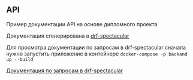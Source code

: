 ## API
Пример документации API на основе дипломного проекта

Документация сгенерирована в [drf-spectacular](https://github.com/OAI/OpenAPI-Specification/blob/master/versions/3.0.2.md)

Для просмотра документации по запросам в drf-spectacular сначала нужно запустить приложение в контейнере `docker-compose -p backand up --build`

[Документация по запросам в drf-spectacular](https://0.0.0.0:80/api/schema/redoc/) 